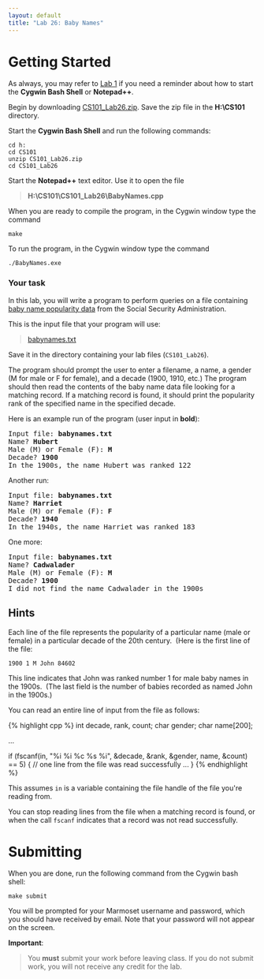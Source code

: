 ```yaml
---
layout: default
title: "Lab 26: Baby Names"
---
```


# Getting Started

As always, you may refer to [Lab 1](lab01.html) if you need a reminder about how to start the **Cygwin Bash Shell** or **Notepad++**.

Begin by downloading [CS101\_Lab26.zip](CS101_Lab26.zip). Save the zip file in the **H:\\CS101** directory.

Start the **Cygwin Bash Shell** and run the following commands:

    cd h:
    cd CS101
    unzip CS101_Lab26.zip
    cd CS101_Lab26

Start the **Notepad++** text editor. Use it to open the file

> **H:\\CS101\\CS101\_Lab26\\BabyNames.cpp**

When you are ready to compile the program, in the Cygwin window type the command

    make

To run the program, in the Cygwin window type the command

    ./BabyNames.exe

### Your task

In this lab, you will write a program to perform queries on a file containing [baby name popularity data](http://www.ssa.gov/OACT/babynames/) from the Social Security Administration.

This is the input file that your program will use:

> [babynames.txt](babynames.txt)

Save it in the directory containing your lab files (`CS101_Lab26`).

The program should prompt the user to enter a filename, a name, a gender (M for male or F for female), and a decade (1900, 1910, etc.)  The program should then read the contents of the baby name data file looking for a matching record.  If a matching record is found, it should print the popularity rank of the specified name in the specified decade.

Here is an example run of the program (user input in **bold**):

<pre>
Input file: <b>babynames.txt</b>
Name? <b>Hubert</b>
Male (M) or Female (F): <b>M</b>
Decade? <b>1900</b>
In the 1900s, the name Hubert was ranked 122
</pre>

Another run:

<pre>
Input file: <b>babynames.txt</b>
Name? <b>Harriet</b>
Male (M) or Female (F): <b>F</b>
Decade? <b>1940</b>
In the 1940s, the name Harriet was ranked 183
</pre>

One more:

<pre>
Input file: <b>babynames.txt</b>
Name? <b>Cadwalader</b>
Male (M) or Female (F): <b>M</b>
Decade? <b>1900</b>
I did not find the name Cadwalader in the 1900s
</pre>

## Hints

Each line of the file represents the popularity of a particular name (male or female) in a particular decade of the 20th century.  (Here is the first line of the file:

    1900 1 M John 84602

This line indicates that John was ranked number 1 for male baby names in the 1900s.  (The last field is the number of babies recorded as named John in the 1900s.)

You can read an entire line of input from the file as follows:

{% highlight cpp %}
int decade, rank, count;
char gender;
char name[200];

...

if (fscanf(in, "%i %i %c %s %i", &decade, &rank, &gender, name, &count) == 5) {
    // one line from the file was read successfully
    ...
}
{% endhighlight %}

This assumes `in` is a variable containing the file handle of the file you're reading from.

You can stop reading lines from the file when a matching record is found, or when the call `fscanf` indicates that a record was not read successfully.

# Submitting

When you are done, run the following command from the Cygwin bash shell:

    make submit

You will be prompted for your Marmoset username and password, which you should have received by email. Note that your password will not appear on the screen.

**Important**:

> You **must** submit your work before leaving class. If you do not submit work, you will not receive any credit for the lab.

<!-- vim:set wrap: ­-->
<!-- vim:set linebreak: -->
<!-- vim:set nolist: -->
